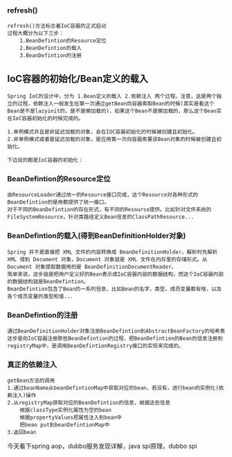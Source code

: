 ### refresh()
    refresh()方法标志着IoC容器的正式启动
    过程大概分为以下三步：
        1.BeanDefintion的Resource定位
        2.BeanDefintion的载入
        3.BeanDefintion的注册

## IoC容器的初始化/Bean定义的载入
    Spring IoC的设计中，分为 1.Bean定义的载入 2.依赖注入 两个过程。注意，这是两个独立的过程，依赖注入一般发生在第一次通过getBean向容器索取Bean的时候(其实是看这个Bean是不是lazyinit的，是不是懒加载的)，如果这个Bean不是懒加载的，那么这个Bean实在IoC容器初始化的时候完成的。

    1.单例模式并且是非延迟加载的对象，会在IOC容器初始化的时候被创建且初始化。
    2.非单例模式或者是延迟加载的对象，是应用第一次向容器索要该Bean对象的时候被创建且初始化。

    下边说的都是IoC容器的初始化：

### BeanDefintion的Resource定位
    由ResourceLoader通过统一的Resource接口完成，这个Resource对各种形式的BeanDefintion的是用都提供了统一接口。
    对于不同的BeanDefintion的存在形式，有不同的Resource提供。比如针对文件系统的FileSystemResource，针对类路径定义Bean信息的ClassPathResource...

### BeanDefintion的载入(得到BeanDefinitionHolder对象)
    Spring 并不是直接把 XML 文件的内容转换成 BeanDefinitionHolder。解析时先解析 XML 得到 Document 对象，Document 对象就是 XML 文件在内存里的存储形式。从 Document 对象提取数据用的是 BeanDefinitionDocumentReader。
    简单来说，这步就是把用户定义好的Bean表示成IoC容器内部的数据结构，而这个IoC容器内部的数据结构就是BeanDefintion。
    BeanDefintion包含了Bean的一系列信息，比如Bean的名字，类型，成员变量都有啥，以及各个成员变量的类型和值...
    
### BeanDefintion的注册
    通过BeanDefinitionHolder对象注册BeanDefintion到AbstractBeanFactory的哈希表
    这步是向IoC容器注册那些BeanDefintion的过程，把BeanDefintion的Bean的信息注册到registryMap中，是调用BeanDefintionRegistry接口的实现来完成的。

### 真正的依赖注入
    getBean方法的调用
    1.通过beanName从beanDefintionMap中获取对应的bean，若没有，进行bean的实例化(依赖注入)操作
    2.从registryMap获取对应的BeanDefintion的信息，根据这些信息
        根据classType实例化属性为空的bean
        根据propertyValues把属性注入到bean中
        把bean put到beanDefintionMap中
    3.返回bean

今天看下spring aop，dubbo服务发现详解，java spi原理，dubbo spi
